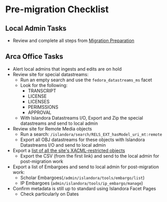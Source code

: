 # Pre-migration Checklist

## Local Admin Tasks

* Review and complete all steps from [Migration Preparation](/arca-docs/docs/migration/migration-tasks/migration-preparation.md)


## Arca Office Tasks

* Alert local admins that ingests and edits are on hold
* Review site for special datastreams:
    * Run an empty search and use the `fedora_datastreams_ms` facet
    * Look for the following:
        * TRANSCRIPT
        * LICENSE
        * LICENSES
        * PERIMSSIONS
        * APPROVAL
    * With Islandora Datastreams I/O, Export and Zip the special datastreams and send to local admin
* Review site for Remote Media objects
    * Run a search: `/islandora/search/RELS_EXT_hasModel_uri_mt:remote`
    * Export all OBJ datastreams for these objects with Islandora Datastreams I/O and send to local admin
* Export a [list of all the site's XACML-restricted objects](https://arcabc.ca/viewing-restricted-objects?rels_ext_ismemberofcollection_uri_mt=&pid_namespace_t=)
    * Export the CSV (from the first link) and send to the local admin for post-migration work
* Export a list of Embargoes and send to local admin for post-migration work:
    * Scholar Embargoes(`/admin/islandora/tools/embargo/list`)
    * IP Embargoes (`admin/islandora/tools/ip_embargo/manage`)
* Confirm metadata is still up to standard using Islandora Facet Pages
    * Check particularly on Dates

  
  